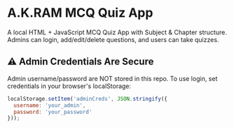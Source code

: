 # A.K.RAM MCQ Quiz App

A local HTML + JavaScript MCQ Quiz App with Subject & Chapter structure. Admins can login, add/edit/delete questions, and users can take quizzes.

## ⚠️ Admin Credentials Are Secure

Admin username/password are NOT stored in this repo.
To use login, set credentials in your browser's localStorage:

```js
localStorage.setItem('adminCreds', JSON.stringify({
  username: 'your_admin',
  password: 'your_password'
}));
